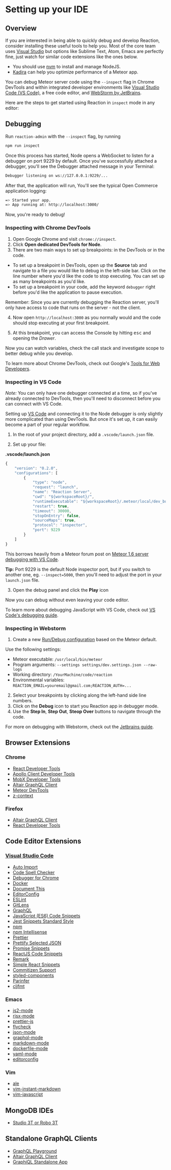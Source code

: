 # Setting up your IDE
## Overview

If you are interested in being able to quickly debug and develop Reaction, consider installing these useful tools to help you. Most of the core team uses [Visual Studio](https://visualstudio.microsoft.com/) but options like Sublime Text, Atom, Emacs are perfectly fine, just watch for similar code extensions like the ones below.

- You should use [nvm](https://github.com/creationix/nvm) to install and manage NodeJS.
- [Kadira](https://github.com/kadira-open/kadira-server) can help you optimize performance of a Meteor app.

You can debug Meteor server code using the `--inspect` flag in Chrome DevTools and within integrated developer environments like [Visual Studio Code (VS Code)](https://code.visualstudio.com/), a free code editor, and [WebStorm by JetBrains](https://www.jetbrains.com/webstorm/).

Here are the steps to get started using Reaction in `inspect` mode in any editor:

## Debugging 

Run `reaction-admin` with the `--inspect` flag, by running

```sh
npm run inspect
```

Once this process has started, Node opens a WebSocket to listen for a debugger on port 9229 by default. Once you've successfully attached a debugger, you'll see the Debugger attached message in your Terminal:

```sh
Debugger listening on ws://127.0.0.1:9229/...
```

After that, the application will run, You'll see the typical Open Commerce application logging:

```sh
=> Started your app.
=> App running at: http://localhost:3000/
```

Now, you're ready to debug!

### Inspecting with Chrome DevTools

1. Open Google Chrome and visit `chrome://inspect`.
2. Click **Open dedicated DevTools for Node**.
3. There are two main ways to set up breakpoints: in the DevTools or in the code.

- To set up a breakpoint in DevTools, open up the **Source** tab and navigate to a file you would like to debug in the left-side bar. Click on the line number where you'd like the code to stop executing. You can set up as many breakpoints as you'd like.
- To set up a breakpoint in your code, add the keyword `debugger` right before you'd like the application to pause execution.

Remember: Since you are currently debugging the Reaction server, you'll only have access to code that runs on the server - not the client.

4. Now open `http://localhost:3000` as you normally would and the code should stop executing at your first breakpoint.

5. At this breakpoint, you can access the Console by hitting <kbd>esc</kbd> and opening the _Drawer_.

Now you can watch variables, check the call stack and investigate scope to better debug while you develop.

To learn more about Chrome DevTools, check out Google's [Tools for Web Developers](https://developers.google.com/web/tools/chrome-devtools/javascript/).

### Inspecting in VS Code

_Note:_ You can only have one debugger connected at a time, so if you've already connected to DevTools, then you'll need to disconnect before you can connect with VS Code.

Setting up [VS Code](https://code.visualstudio.com/) and connecting it to the Node debugger is only slightly more complicated than using DevTools. But once it's set up, it can easily become a part of your regular workflow.

1. In the root of your project directory, add a `.vscode/launch.json` file.

2. Set up your file:

**.vscode/launch.json**

```js
{
    "version": "0.2.0",
    "configurations": [
        {
            "type": "node",
            "request": "launch",
            "name": "Reaction Server",
            "cwd": "${workspaceRoot}/",
            "runtimeExecutable": "${workspaceRoot}/.meteor/local/dev_bundle/bin/npm",
            "restart": true,
            "timeout": 30000,
            "stopOnEntry": false,
            "sourceMaps": true,
            "protocol": "inspector",
            "port": 9229
        }
    ]
}
```

This borrows heavily from a Meteor forum post on [Meteor 1.6 server debugging with VS Code](https://forums.meteor.com/t/meteor-1-6-server-debugging-with-vs-code/39821).

**Tip:** Port 9229 is the default Node inspector port, but if you switch to another one, eg. `--inspect=5000`, then you'll need to adjust the port in your `launch.json` file.

3. Open the debug panel and click the **Play** icon

Now you can debug without even leaving your code editor.

To learn more about debugging JavaScript with VS Code, check out [VS Code's debugging guide](https://code.visualstudio.com/docs/nodejs/nodejs-debugging).

### Inspecting in Webstorm

1. Create a new [Run/Debug configuration](https://www.jetbrains.com/help/webstorm/run-debug-configuration-javascript-debug.html) based on the Meteor default.

Use the following settings:

- Meteor executable: `/usr/local/bin/meteor`
- Program arguments: `--settings settings/dev.settings.json --raw-logs`
- Working directory: `/YourMachine/code/reaction`
- Environmental variables: `REACTION_EMAIL=youremail@gmail.com;REACTION_AUTH=...`


2. Select your breakpoints by clicking along the left-hand side line numbers.
3. Click on the **Debug** icon to start you Reaction app in debugger mode.
4. Use the **Step In**, **Step Out**, **Steop Over** buttons to navigate through the code.

For more on debugging with Webstorm, check out the [Jetbrains guide](https://www.jetbrains.com/help/webstorm/debugging-javascript-in-chrome.html).

## Browser Extensions

### Chrome

- [React Developer Tools](https://chrome.google.com/webstore/detail/react-developer-tools/fmkadmapgofadopljbjfkapdkoienihi)
- [Apollo Client Developer Tools](https://chrome.google.com/webstore/detail/apollo-client-developer-t/jdkknkkbebbapilgoeccciglkfbmbnfm)
- [MobX Developer Tools](https://chrome.google.com/webstore/detail/mobx-developer-tools/pfgnfdagidkfgccljigdamigbcnndkod)
- [Altair GraphQL Client](https://chrome.google.com/webstore/detail/altair-graphql-client/flnheeellpciglgpaodhkhmapeljopja)
- [Meteor DevTools](https://chrome.google.com/webstore/detail/meteor-devtools/ippapidnnboiophakmmhkdlchoccbgje)
- [z-context](https://chrome.google.com/webstore/detail/z-context/jigamimbjojkdgnlldajknogfgncplbh)

### Firefox

- [Altair GraphQL Client](https://addons.mozilla.org/en-US/firefox/addon/altair-graphql-client/)
- [React Developer Tools](https://addons.mozilla.org/en-US/firefox/addon/react-devtools/)

## Code Editor Extensions

### [Visual Studio Code](https://code.visualstudio.com/)

- [Auto Import](https://marketplace.visualstudio.com/items?itemName=steoates.autoimport)
- [Code Spell Checker](https://marketplace.visualstudio.com/items?itemName=streetsidesoftware.code-spell-checker)
- [Debugger for Chrome](https://marketplace.visualstudio.com/items?itemName=msjsdiag.debugger-for-chrome)
- [Docker](https://marketplace.visualstudio.com/items?itemName=PeterJausovec.vscode-docker)
- [Document This](https://marketplace.visualstudio.com/items?itemName=joelday.docthis)
- [EditorConfig](https://marketplace.visualstudio.com/items?itemName=EditorConfig.EditorConfig)
- [ESLint](https://marketplace.visualstudio.com/items?itemName=dbaeumer.vscode-eslint)
- [GitLens](https://marketplace.visualstudio.com/items?itemName=eamodio.gitlens)
- [GraphQL](https://marketplace.visualstudio.com/items?itemName=kumar-harsh.graphql-for-vscode)
- [JavaScript (ES6) Code Snippets](https://marketplace.visualstudio.com/items?itemName=xabikos.JavaScriptSnippets)
- [Jest Snippets Standard Style](https://marketplace.visualstudio.com/items?itemName=shtian.jest-snippets-standard)
- [npm](https://marketplace.visualstudio.com/items?itemName=eg2.vscode-npm-script)
- [npm Intellisense](https://marketplace.visualstudio.com/items?itemName=christian-kohler.npm-intellisense)
- [Prettier](https://marketplace.visualstudio.com/items?itemName=esbenp.prettier-vscode)
- [Prettify Selected JSON](https://marketplace.visualstudio.com/items?itemName=vthiery.prettify-selected-json)
- [Promise Snippets](https://marketplace.visualstudio.com/items?itemName=progre.promise-snippets)
- [ReactJS Code Snippets](https://marketplace.visualstudio.com/items?itemName=xabikos.ReactSnippets)
- [Remark](https://marketplace.visualstudio.com/items?itemName=mrmlnc.vscode-remark)
- [Simple React Snippets](https://marketplace.visualstudio.com/items?itemName=burkeholland.simple-react-snippets)
- [Commitizen Support](https://marketplace.visualstudio.com/items?itemName=KnisterPeter.vscode-commitizen)
- [styled-components](https://marketplace.visualstudio.com/items?itemName=jpoissonnier.vscode-styled-components)
- [Parinfer](https://marketplace.visualstudio.com/items?itemName=shaunlebron.vscode-parinfer)
- [cljfmt](https://marketplace.visualstudio.com/items?itemName=pedrorgirardi.vscode-cljfmt)

### Emacs

 - [js2-mode](https://melpa.org/#/js2-mode)
 - [rjsx-mode](https://melpa.org/#/rjsx-mode)
 - [prettier-js](https://melpa.org/#/prettier-js)
 - [flycheck](https://melpa.org/#/flycheck)
 - [json-mode](https://melpa.org/#/json-mode)
 - [graphql-mode](https://melpa.org/#/graphql-mode)
 - [markdown-mode](https://melpa.org/#/markdown-mode)
 - [dockerfile-mode](https://melpa.org/#/dockerfile-mode)
 - [yaml-mode](https://melpa.org/#/yaml-mode)
 - [editorconfig](https://melpa.org/#/editorconfig)

### Vim

- [ale](https://github.com/w0rp/ale)
- [vim-instant-markdown](https://github.com/suan/vim-instant-markdown)
- [vim-javascript](https://github.com/pangloss/vim-javascript)

## MongoDB IDEs

- [Studio 3T or Robo 3T](https://robomongo.org/)

## Standalone GraphQL Clients

- [GraphQL Playground](https://github.com/prismagraphql/graphql-playground)
- [Altair GraphQL Client](https://altair.sirmuel.design/)
- [GraphiQL Standalone App](https://github.com/skevy/graphiql-app)

